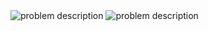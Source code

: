 <img src="https://user-images.githubusercontent.com/30152444/34920978-1c96aa24-f941-11e7-8c44-e2ba5928d171.png" alt = "problem description" with = 400 >
<img src="https://user-images.githubusercontent.com/30152444/34920981-25042812-f941-11e7-8b22-ad6af6e97d4c.png" alt = "problem description" with = 400 >
